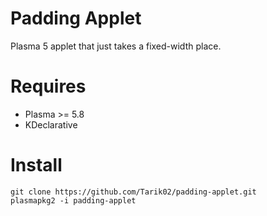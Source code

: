 # Padding Applet

Plasma 5 applet that just takes a fixed-width place.

# Requires

- Plasma >= 5.8
- KDeclarative

# Install

```
git clone https://github.com/Tarik02/padding-applet.git
plasmapkg2 -i padding-applet
```
